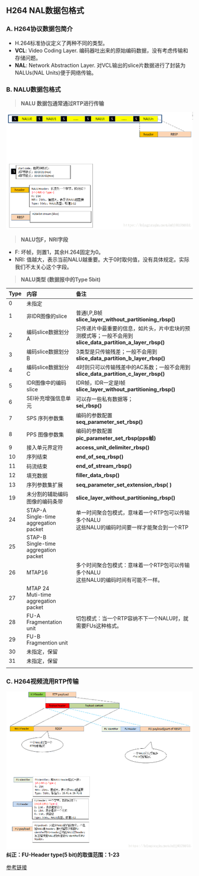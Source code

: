 ## **H264 NAL数据包格式**

### **A. H264协议数据包简介**
- H.264标准协议定义了两种不同的类型。
- **VCL**: Video Coding Layer. 编码器吐出来的原始编码数据，没有考虑传输和存储问题。
- **NAL**: Network Abstraction Layer. 对VCL输出的slice片数据进行了封装为NALUs(NAL  Units)便于网络传输。

### **B. NALU数据包格式**
> **NALU 数据包通常通过RTP进行传输**

![H264 NALU格式图](./H264NALUFormat.png)
> **NALU包F，NRI字段**

- F: 坏帧，则置1，其余H.264固定为0。
- NRI: 值越大，表示当前NALU越重要。大于0时取何值，没有具体规定。实际我们不太关心这个字段。

> **NALU类型 (数据报中的Type 5bit)**  

|**Type**|**内容**|**备注**|   
|:--|:--|:--|
|0|未指定||
|1|非IDR图像的slice|普通I,P,B帧<br>**slice_layer_without_partitioning_rbsp()**|
|2|	编码slice数据划分A|只传递片中最重要的信息，如片头，片中宏块的预测模式等；一般不会用到</br>**slice_data_partition_a_layer_rbsp()**|
|3|	编码slice数据划分B|	3类型是只传输残差；一般不会用到</br>**slice_data_partition_b_layer_rbsp()**|
|4|	编码slice数据划分C|	4时则只可以传输残差中的AC系数；一般不会用到<br>**slice_data_partition_c_layer_rbsp()**|
|5|	IDR图像中的编码slice|IDR帧，IDR一定是I帧</br>**slice_layer_without_partitioning_rbsp()**|
|6|	SEI补充增强信息单元|可以存一些私有数据等；</br>**sei_rbsp()**|
|7|SPS 序列参数集|编码的参数配置</br>**seq_parameter_set_rbsp()**|
|8|PPS 图像参数集|编码的参数配置</br>**pic_parameter_set_rbsp(pps帧)**|
|9|接入单元界定符|**access_unit_delimiter_rbsp()**|
|10|序列结束|**end_of_seq_rbsp()**|
|11|码流结束|**end_of_stream_rbsp()**|
|12|填充数据|**filler_data_rbsp()**|
|13|序列参数集扩展|**seq_parameter_set_extension_rbsp( )**|
|19|未分割的辅助编码图像的编码条带|**slice_layer_without_partitioning_rbsp()**|
|24|STAP-A</br>Single-time aggregation packet|单一时间聚合包模式，意味着一个RTP包可以传输多个NALU</br>这些NALU的编码时间要一样才能聚合到一个RTP|
|25|STAP-B</br>Single-time aggregation packet||
|26|MTAP16|多个时间聚合包模式：意味着一个RTP包可以传输多个NALU</br>这些NALU的编码时间有可能不一样。|
|27|MTAP 24</br>Muti-time aggregation packet||
|28|FU-A</br>Fragmentation unit|切包模式：当一个RTP容纳不下一个NALU时，就需要FUs这种格式。|
|29|FU-B</br>Fragmention unit||
|30|未指定，保留||
|31|未指定，保留||
||||

### **C. H264视频流用RTP传输**
![H264onRTP.png](H264onRTP.png)  
**纠正：FU-Header type(5 bit)的取值范围：1-23**

[参考链接](https://www.huaweicloud.com/articles79999bf7e4235d59927366e0dd1ca267.html)



     
